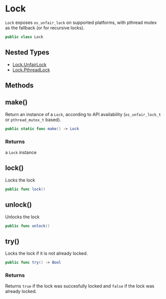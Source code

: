 # Lock

`Lock` exposes `os_unfair_lock` on supported platforms, with pthread mutex as the fallback (or for recursive locks).

``` swift
public class Lock
```

## Nested Types

  - [Lock.UnfairLock](Lock_UnfairLock)
  - [Lock.PthreadLock](Lock_PthreadLock)

## Methods

## make()

Return an instance of a `Lock`, according to API availability (`os_unfair_lock_t` or `pthread_mutex_t` based).

``` swift
public static func make() -> Lock
```

### Returns

a `Lock` instance

## lock()

Locks the lock

``` swift
public func lock()
```

## unlock()

Unlocks the lock

``` swift
public func unlock()
```

## try()

Locks the lock if it is not already locked.

``` swift
public func try() -> Bool
```

### Returns

Returns `true` if the lock was succesfully locked and `false` if the lock was already locked.
